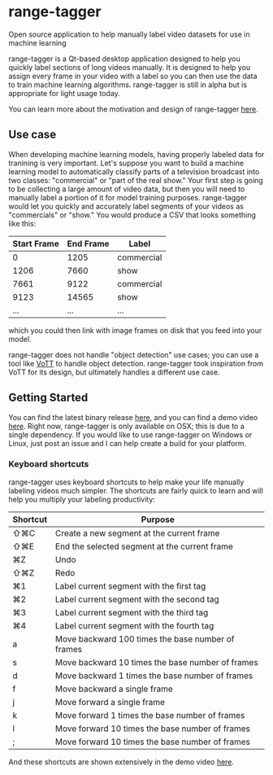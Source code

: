 # range-tagger
Open source application to help manually label video datasets for use in machine learning

range-tagger is a Qt-based desktop application designed to help you quickly label sections of long videos manually.  It is designed to help you assign every frame in your video with a label so you can then use the data to train machine learning algorithms.  range-tagger is still in alpha but is appropriate for light usage today.

You can learn more about the motivation and design of range-tagger [here](https://www.jswilson.co/posts/release-of-range-tagger/).

## Use case
When developing machine learning models, having properly labeled data for tranining is very important.  Let's suppose you want to build a machine learning model to automatically classify parts of a television broadcast into two classes: "commercial" or "part of the real show."  Your first step is going to be collecting a large amount of video data, but then you will need to manually label a portion of it for model training purposes.  range-tagger would let you quickly and accurately label segments of your videos as "commercials" or "show."  You would produce a CSV that looks something like this:

| Start Frame | End Frame | Label |
| ----- | ----------- |----------- |
| 0 | 1205 | commercial
| 1206 | 7660 | show
| 7661 | 9122 | commercial
| 9123 | 14565 | show
| ... | ... | ...

which you could then link with image frames on disk that you feed into your model.

range-tagger does not handle "object detection" use cases; you can use a tool like [VoTT](https://github.com/microsoft/VoTT) to handle object detection.  range-tagger took inspiration from VoTT for its design, but ultimately handles a different use case.

## Getting Started
You can find the latest binary release [here](https://github.com/jswilson/range-tagger/releases), and you can find a demo video [here](https://youtu.be/sZvp8YXCoto).  Right now, range-tagger is only available on OSX; this is due to a single dependency.  If you would like to use range-tagger on Windows or Linux, just post an issue and I can help create a build for your platform.

### Keyboard shortcuts
range-tagger uses keyboard shortcuts to help make your life manually labeling videos much simpler.  The shortcuts are fairly quick to learn and will help you multiply your labeling productivity:

| Shortcut | Purpose |
| ----- | ----------- |
| ⇧⌘C | Create a new segment at the current frame
| ⇧⌘E | End the selected segment at the current frame
| ⌘Z | Undo
| ⇧⌘Z | Redo
| ⌘1 | Label current segment with the first tag
| ⌘2 | Label current segment with the second tag
| ⌘3 | Label current segment with the third tag
| ⌘4 | Label current segment with the fourth tag
| a | Move backward 100 times the base number of frames
| s | Move backward 10 times the base number of frames
| d | Move backward 1 times the base number of frames
| f | Move backward a single frame
| j | Move forward a single frame
| k | Move forward 1 times the base number of frames
| l | Move forward 10 times the base number of frames
| ; | Move forward 10 times the base number of frames

And these shortcuts are shown extensively in the demo video [here](https://youtu.be/sZvp8YXCoto).

